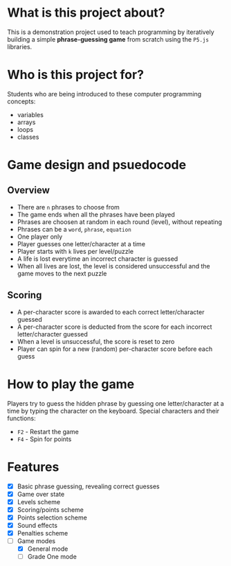 # What is this project about?

This is a demonstration project used to teach programming by iteratively building a simple **phrase-guessing game** from scratch using the `P5.js` libraries.

# Who is this project for?

Students who are being introduced to these computer programming concepts:

- variables
- arrays
- loops
- classes

# Game design and psuedocode

## Overview
- There are `n` phrases to choose from
- The game ends when all the phrases have been played
- Phrases are choosen at random in each round (level), without repeating
- Phrases can be a `word`, `phrase`, `equation`
- One player only
- Player guesses one letter/character at a time
- Player starts with `k` lives per level/puzzle
- A life is lost everytime an incorrect character is guessed
- When all lives are lost, the level is considered unsuccessful and the game moves to the next puzzle
  
## Scoring
- A per-character score is awarded to each correct letter/character guessed
- A per-character score is deducted from the score for each incorrect letter/character guessed
- When a level is unsuccessful, the score is reset to zero
- Player can spin for a new (random) per-character score before each guess

# How to play the game

Players try to guess the hidden phrase by guessing one letter/character at a time by typing the character on the keyboard.
Special characters and their functions:

- `F2` - Restart the game
- `F4` - Spin for points

# Features

- [x] Basic phrase guessing, revealing correct guesses
- [x] Game over state
- [x] Levels scheme
- [x] Scoring/points scheme
- [x] Points selection scheme
- [x] Sound effects
- [x] Penalties scheme
- [ ] Game modes
  - [x] General mode
  - [ ] Grade One mode
